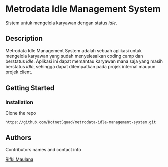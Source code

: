 # Metrodata Idle Management System
Sistem untuk mengelola karyawan dengan status _idle_.

## Description
Metrodata Idle Management System adalah sebuah aplikasi untuk mengelola karyawan yang sudah menyelesaikan coding camp dan berstatus _idle_.
Aplikasi ini dapat memantau karyawan mana saja yang masih berstatus _idle_, sehingga dapat ditempatkan pada projek internal maupun projek client.

## Getting Started
### Installation
Clone the repo
```
https://github.com/DotnetSquad/metrodata-idle-management-system.git
```

## Authors

Contributors names and contact info

[Rifki Maulana](https://github.com/rifkymaulana)
